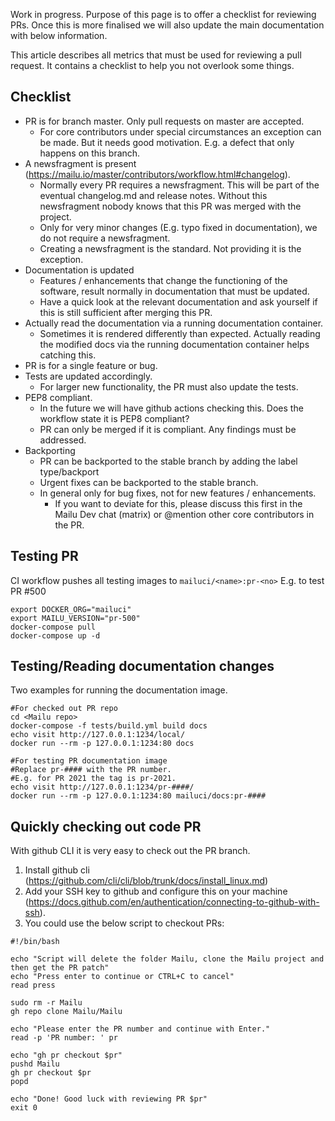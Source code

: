 Work in progress. Purpose of this page is to offer a checklist for reviewing PRs. Once this is more finalised we will also update the main documentation with below information.

This article describes all metrics that must be used for reviewing a pull request. It contains a checklist to help you not overlook some things.

## Checklist

* PR is for branch master. Only pull requests on master are accepted.
  * For core contributors under special circumstances an exception can be made. But it needs good motivation. E.g. a defect that only happens on this branch.
* A newsfragment is present (https://mailu.io/master/contributors/workflow.html#changelog). 
  * Normally every PR requires a newsfragment. This will be part of the eventual changelog.md and release notes. Without this newsfragment nobody knows that this PR was merged with the project.
  * Only for very minor changes (E.g. typo fixed in documentation), we do not require a newsfragment.
  * Creating a newsfragment is the standard. Not providing it is the exception.
* Documentation is updated
  * Features / enhancements that change the functioning of the software, result normally in documentation that must be updated.
  * Have a quick look at the relevant documentation and ask yourself if this is still sufficient after merging this PR.
* Actually read the documentation via a running documentation container.
  * Sometimes it is rendered differently than expected. Actually reading the modified docs via the running documentation container helps catching this.
* PR is for a single feature or bug.
* Tests are updated accordingly.
  * For larger new functionality, the PR must also update the tests.
* PEP8 compliant. 
  * In the future we will have github actions checking this. Does the workflow state it is PEP8 compliant?
  * PR can only be merged if it is compliant. Any findings must be addressed.
* Backporting
  * PR can be backported to the stable branch by adding the label type/backport
  * Urgent fixes can be backported to the stable branch.
  * In general only for bug fixes, not for new features / enhancements.
    * If you want to deviate for this, please discuss this first in the Mailu Dev chat (matrix) or @mention other core contributors in the PR.

## Testing PR
CI workflow pushes all testing images to `mailuci/<name>:pr-<no>`
E.g. to test PR #500
```
export DOCKER_ORG="mailuci"
export MAILU_VERSION="pr-500"
docker-compose pull
docker-compose up -d
```

## Testing/Reading documentation changes
Two examples for running the documentation image.

```
#For checked out PR repo
cd <Mailu repo>
docker-compose -f tests/build.yml build docs
echo visit http://127.0.0.1:1234/local/
docker run --rm -p 127.0.0.1:1234:80 docs
```
```
#For testing PR documentation image
#Replace pr-#### with the PR number. 
#E.g. for PR 2021 the tag is pr-2021.
echo visit http://127.0.0.1:1234/pr-####/
docker run --rm -p 127.0.0.1:1234:80 mailuci/docs:pr-####
```

## Quickly checking out code PR
With github  CLI it is very easy to check out the PR branch.

1. Install github cli (https://github.com/cli/cli/blob/trunk/docs/install_linux.md)
2. Add your SSH key to github and configure this on your machine (https://docs.github.com/en/authentication/connecting-to-github-with-ssh).
3. You could use the below script to checkout PRs:
```
#!/bin/bash

echo "Script will delete the folder Mailu, clone the Mailu project and then get the PR patch"
echo "Press enter to continue or CTRL+C to cancel"
read press

sudo rm -r Mailu
gh repo clone Mailu/Mailu

echo "Please enter the PR number and continue with Enter."
read -p 'PR number: ' pr

echo "gh pr checkout $pr"
pushd Mailu
gh pr checkout $pr
popd

echo "Done! Good luck with reviewing PR $pr"
exit 0
```